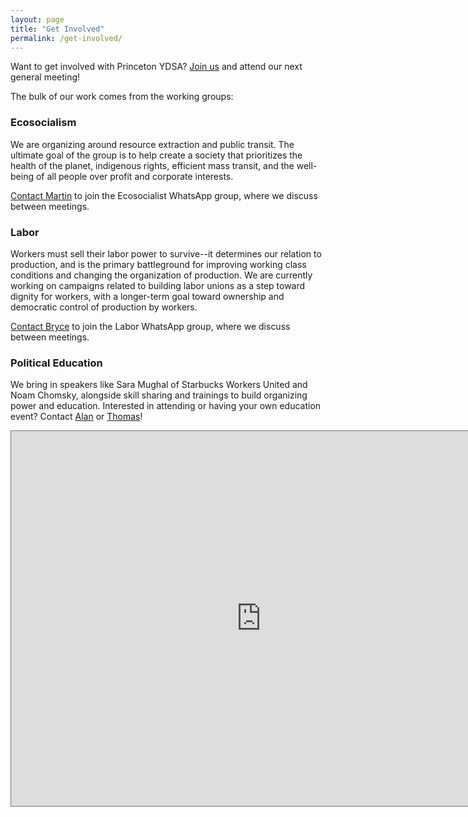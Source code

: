```yaml
---
layout: page
title: "Get Involved"
permalink: /get-involved/
---
```


Want to get involved with Princeton YDSA? [Join us](https://my.princeton.edu/yds/club_signup) and attend our next general meeting!

The bulk of our work comes from the working groups:

### Ecosocialism

We are organizing around resource extraction and public transit. The ultimate goal of the group is to help create a society that prioritizes the health of the planet, indigenous rights, efficient mass transit, and the well-being of all people over profit and corporate interests.

[Contact Martin](mailto:mmastnak@princeton.edu) to join the Ecosocialist WhatsApp group, where we discuss between meetings.

### Labor

Workers must sell their labor power to survive--it determines our relation to production, and is the primary battleground for improving working class conditions and changing the organization of production. We are currently working on campaigns related to building labor unions as a step toward dignity for workers, with a longer-term goal toward ownership and democratic control of production by workers.

[Contact Bryce](mailto:brycespringfield@princeton.edu) to join the Labor WhatsApp group, where we discuss between meetings.

### Political Education

We bring in speakers like Sara Mughal of Starbucks Workers United and Noam Chomsky, alongside skill sharing and trainings to build organizing power and education. Interested in attending or having your own education event? Contact [Alan](mailto:ap3169@princeton.edu) or [Thomas](mailto:tc6305@princeton.edu)!

<iframe src="https://calendar.google.com/calendar/embed?height=600&wkst=1&bgcolor=%23ffffff&ctz=America%2FNew_York&src=cHJpbmNldG9ueWRzYUBnbWFpbC5jb20&color=%23D81B60" style="border:solid 1px #777" width="800" height="600" frameborder="0" scrolling="no"></iframe>

